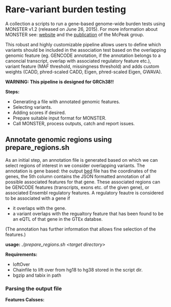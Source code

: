 # Rare-variant burden testing

A collection a scripts to run a gene-based genome-wide burden tests using MONSTER v1.2 (released on June 26, 2015). For more information about MONSTER see: [website](http://www.stat.uchicago.edu/~mcpeek/software/MONSTER/) and the [publication](http://onlinelibrary.wiley.com/doi/10.1002/gepi.21775/abstract) of the McPeak group.


This robust and highly customizable pipeline allows users to define which variants should be included in the association test based on the overlapping genomic feature (eg. GENCODE annotation, if the annotation belongs to a canoncial transcript, overlap with associated regulatory feature etc.), variant feature (MAF threshold, missingness threshold) and adds custom weights (CADD, phred-scaled CADD, Eigen, phred-scaled Eigen, GWAVA).

<b>WARNING: This pipeline is designed for GRCh38!!</b>

__Steps:__

* Generating a file with annotated genomic features.
* Selecting variants.
* Adding scores if desired.
* Prepare suitable input format for MONSTER.
* Call MONSTER, process outputs, catch and report issues.

## Annotate genomic regions using **prepare_regions.sh**

As an initial step, an annotation file is generated based on which we can select regions of interest in we consider overlapping variants. The annotation is gene based: the output [bed](http://www.ensembl.org/info/website/upload/bed.html) file has the coordinates of the genes, the 5th column contains the JSON formatted annotation of all possible associated features for that gene. These associated regions can be GENCODE features (transcripts, exons etc. of the given gene), or associated Ensembl regulatory features. A regulatory feautre is considered to be associated with a gene if

* it overlaps with the gene.
* a variant overlaps with the regualtory feature that has been found to be an eQTL of that gene in the GTEx databse.

(The annotation has further information that allows fine selection of the features.)

**usage:** *./prepare_regions.sh \<target directory\>*

**Requirements:**

* loftOver
* Chainfile to lift over from hg18 to hg38 stored in the script dir.
* bgzip and tabix in path

### Parsing the output file

**Features Calsses:**

